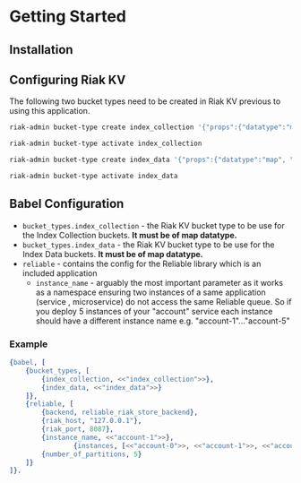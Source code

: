 # Getting Started

## Installation

## Configuring Riak KV

The following two bucket types need to be created in Riak KV previous to using this application.

```bash
riak-admin bucket-type create index_collection '{"props":{"datatype":"map", "n_val":3, "pw":"quorum", "pr":"quorum"}}'

riak-admin bucket-type activate index_collection
```

```bash
riak-admin bucket-type create index_data '{"props":{"datatype":"map", "n_val":3, "pw":"quorum", "pr":"quorum", "notfound_ok":false, "basic_quorum":true}}'

riak-admin bucket-type activate index_data
```

## Babel Configuration

- `bucket_types.index_collection` - the Riak KV bucket type to be use for the Index Collection buckets. **It must be of map datatype.**
- `bucket_types.index_data` - the Riak KV bucket type to be use for the Index Data buckets. **It must be of map datatype.**
- `reliable` - contains the config for the Reliable library which is an included application
    - `instance_name` - arguably the most important parameter as it works as a namespace ensuring two instances of a same application (service , microservice) do not access the same Reliable queue. So if you deploy 5 instances of your "account" service each instance should have a different instance name e.g. "account-1"..."account-5"

### Example

```erlang
{babel, [
    {bucket_types, [
        {index_collection, <<"index_collection">>},
        {index_data, <<"index_data">>}
    ]},
    {reliable, [
        {backend, reliable_riak_store_backend},
        {riak_host, "127.0.0.1"},
        {riak_port, 8087},
        {instance_name, <<"account-1">>},
				{instances, [<<"account-0">>, <<"account-1">>, <<"account-2">>]},
        {number_of_partitions, 5}
    ]}
]}.
```


